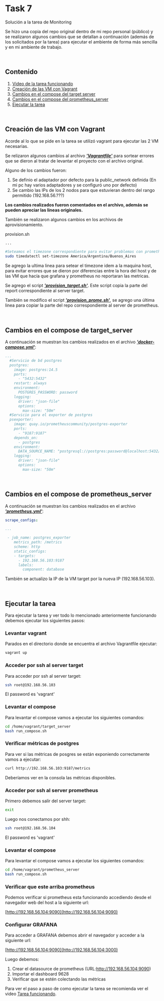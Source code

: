 # **Task 7**

Solución a la tarea de Monitoring

Se hizo una copia del repo original dentro de mi repo personal (público) y se realizaron algunos cambios que se detallan a continuación (además de los solicitados por la tarea) para ejecutar el ambiente de forma más sencilla y en mi ambiente de trabajo.

<br/>

## Contenido

1. [Video de la tarea funcionando](https://drive.google.com/file/d/1bV5Pd-JhDsA7QVtoDwDGGrPnHxJL3kVZ/view?usp=sharing)
2. [Creación de las VM con Vagrant](#vagrant)
3. [Cambios en el compose del target server](#target_server)
4. [Cambios en el compose del prometheus_server](#prom_server)
5. [Ejecutar la tarea](#ejecutar)

<div id='vagrant'>

<br/>

## Creación de las VM con Vagrant

Acorde al lo que se pide en la tarea se utilizó vagrant para ejecutar las 2 VM necesarias.

Se relizaron algunos cambios al archivo  **_['Vagrantfile'][1]_**  para sortear errores que se dieron al tratar de levantar el proyecto con el archivo original.

Alguno de los cambios fueron:

1. Se definio el adaptador por defecto para la public_network definida (En mi pc hay varios adaptadores y se configuró uno por defecto)
2. Se cambio las IPs de los 2 nodos para que estuvieran dentro del rango permitido (192.168.56.???)

**Los cambios realizados fueron comentados en el archivo, además se pueden apreciar las lineas originales.**

También se realizaron algunos cambios en los archivos de aprovisionamiento.

provision.sh

```bash
...

#Seteamos el timezone correspondiente para evitar problemas con prometheus
sudo timedatectl set-timezone America/Argentina/Buenos_Aires
```

Se agrego la ultima linea para setear el timezone idem a la maquina host, para evitar errores que se dieron por diferencias entre la hora del host y de las VM que hacía que grafana y prometheus no reportaran las metricas.

Se agrego el script **_['provision_target.sh'][2]_**. Este script copia la parte del report correspondiente al server target.

También se modifico el script **_['provision_prome.sh'][3]_**, se agrego una última linea para copiar la parte del repo correspondiente al server de prometheus.

</div>

<div id='target_server'>

<br/>

## Cambios en el compose de target_server

A continuación se muestran los cambios realizados en el archivo **_['docker-compose.yml'][4]_**:

```yaml
...
  #Servicio de bd postgres
  postgres:
    image: postgres:14.5
    ports:
      - "5432:5432"
    restart: always
    environment:
      POSTGRES_PASSWORD: password
    logging:
      driver: "json-file"
      options:
        max-size: "50m"
  #Servicio para el exporter de postgres
  psexporter:
    image: quay.io/prometheuscommunity/postgres-exporter
    ports:
      - "9187:9187"
    depends_on:
      - postgres
    environment:
      DATA_SOURCE_NAME: "postgresql://postgres:password@localhost:5432/postgres?sslmode=disable"
    logging:
      driver: "json-file"
      options:
        max-size: "50m"

```

</div>

<div id='prom_server'>

<br/>

## Cambios en el compose de prometheus_server

A continuación se muestran los cambios realizados en el archivo **_['prometheus.yml'][5]_**:

```yaml
scrape_configs:

...

 - job_name: postgres_exporter
    metrics_path: /metrics
    scheme: http
    static_configs:
    - targets:
      - 192.168.56.103:9187
      labels:
        component: database


```

También se actualizo la IP de la VM target por la nueva IP (192.168.56.103).

</div>

<div id='ejecutar'>

<br/>

## Ejecutar la tarea

Para ejecutar la tarea y ver todo lo mencionado anteriormente funcionando debemos ejecutar los siguientes pasos:

### Levantar vagrant
Parados en el directorio donde se encuentra el archivo Vagrantfile ejecutar:

```bash
vagrant up
```

### Acceder por ssh al server target

Para acceder por ssh al server target:

```bash
ssh root@192.168.56.103
```

El password es 'vagrant'

### Levantar el compose

Para levantar el compose vamos a ejecutar los siguientes comandos:

```bash
cd /home/vagrant/target_server
bash run_compose.sh
```

### Verificar métricas de postgres

Para ver si las métricas de posgres se están exponiendo correctamente vamos a ejecutar:

```bash
curl http://192.168.56.103:9187/metrics
```

Deberíamos ver en la consola las métricas disponibles.

### Acceder por ssh al server prometheus

Primero debemos salir del server target:

```bash
exit
```

Luego nos conectamos por shh:

```bash
ssh root@192.168.56.104
```

El password es 'vagrant'

### Levantar el compose

Para levantar el compose vamos a ejecutar los siguientes comandos:

```bash
cd /home/vagrant/prometheus_server
bash run_compose.sh
```

### Verificar que este arriba prometheus

Podemos verificar si prometheus esta funcionando accediendo desde el navegador web del host a la siguiente url:

[http://192.168.56.104:9090](http://192.168.56.104:9090)

### Configurar GRAFANA

Para acceder a GRAFANA debemos abrir el navegador y acceder a la siguiente url:

[http://192.168.56.104:9090](http://192.168.56.104:3000)

Luego debemos:

1. Crear el datasource de prometheus (URL:http://192.168.56.104:9090)
2. Importar el dashboard 9628
3. Verificar que se estén colectando las métricas

Para ver el paso a paso de como ejecutar la tarea se recomienda ver el video [Tarea funcionando](https://drive.google.com/file/d/1bV5Pd-JhDsA7QVtoDwDGGrPnHxJL3kVZ/view?usp=sharing).


<div/>

[1]: Vagrantfile
[2]: provision/provision_target.sh
[3]: provision/provision_prome.sh
[4]: monitoring-workshop/target_server/docker-compose.yml
[5]: monitoring-workshop/prometheus_server/prometheus/prometheus.yml
